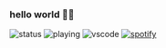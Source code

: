 ### hello world 👋🏾

![status](https://dev.discordprofiles.me/badge/status/489264179472236557?simple=true)
![playing](https://dev.discordprofiles.me/badge/playing/489264179472236557)
![vscode](https://dev.discordprofiles.me/badge/vscode/489264179472236557)
[![spotify](https://dev.discordprofiles.me/badge/spotify/489264179472236557)](https://dev.discordprofiles.me/openspotify/489264179472236557)
